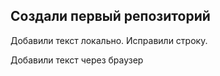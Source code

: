 ## Создали первый репозиторий

Добавили текст локально. Исправили строку.

Добавили текст через браузер
